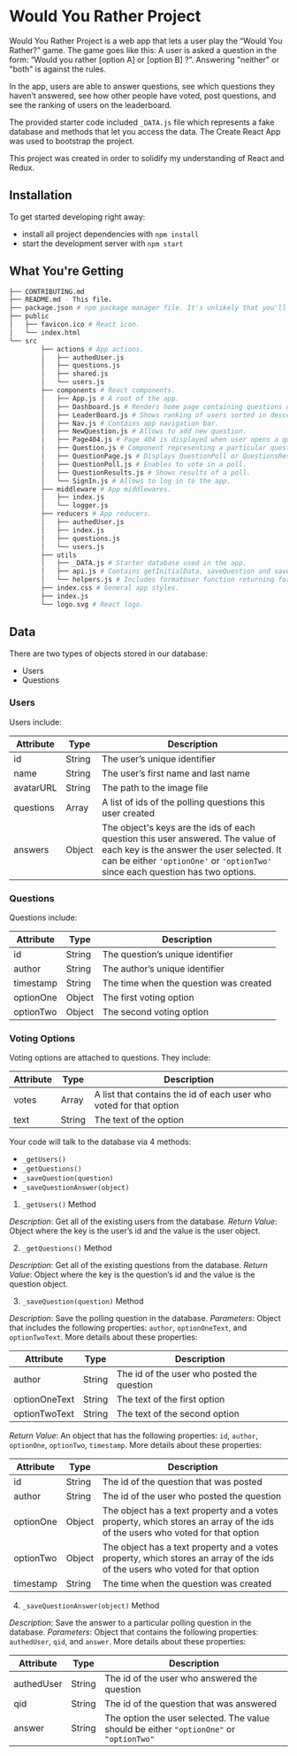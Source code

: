 # Would You Rather Project

Would You Rather Project is a web app that lets a user play the “Would You Rather?” game. The game goes like this: A user is asked a question in the form: “Would you rather [option A] or [option B] ?”. Answering "neither" or "both" is against the rules.

In the app, users are able to answer questions, see which questions they haven’t answered, see how other people have voted, post questions, and see the ranking of users on the leaderboard.

The provided starter code included `_DATA.js` file which represents a fake database and methods that let you access the data. The Create React App was used to bootstrap the project.

This project was created in order to solidify my understanding of React and Redux.

## Installation

To get started developing right away:

* install all project dependencies with `npm install`
* start the development server with `npm start`

## What You're Getting
```bash
├── CONTRIBUTING.md
├── README.md - This file.
├── package.json # npm package manager file. It's unlikely that you'll need to modify this.
├── public
│   ├── favicon.ico # React icon.
│   └── index.html
└── src
		├── actions # App actions.
		│  	├── authedUser.js
		│   ├── questions.js
		│   ├── shared.js
		│   └── users.js
		├── components # React components.
		│  	├── App.js # A root of the app.
		│  	├── Dashboard.js # Renders home page containing questions divided in unanswered and answered categories.
		│  	├── LeaderBoard.js # Shows ranking of users sorted in descending order based on the sum of answered and created questions.
		│  	├── Nav.js # Contains app navigation bar.
		│  	├── NewQuestion.js # Allows to add new question.
		│  	├── Page404.js # Page 404 is displayed when user opens a question with id that does not exist.
		│  	├── Question.js # Component representing a particular question visible in Dashboard component.
		│   ├── QuestionPage.js # Displays QuestionPoll or QuestionsResults components depending on whether a user answered a question.
		│   ├── QuestionPoll.js # Enables to vote in a poll.
		│   ├── QuestionResults.js # Shows results of a poll.
		│   └── SignIn.js # Allows to log in to the app.
		├── middleware # App middlewares.
		│   ├── index.js
		│   └── logger.js
		├── reducers # App reducers.
		│  	├── authedUser.js
		│   ├── index.js
		│   ├── questions.js
		│   └── users.js
		├── utils
		│  	├── _DATA.js # Starter database used in the app.
		│   ├── api.js # Contains getInitialData, saveQuestion and saveQuestionAnswer functions.
		│   └── helpers.js # Includes formatUser function returning formatted user object.
		├── index.css # General app styles.
		├── index.js
		└── logo.svg # React logo.

```

## Data

There are two types of objects stored in our database:

* Users
* Questions

### Users

Users include:

| Attribute    | Type             | Description           |
|-----------------|------------------|-------------------         |
| id                 | String           | The user’s unique identifier |
| name          | String           | The user’s first name  and last name     |
| avatarURL  | String           | The path to the image file |
| questions | Array | A list of ids of the polling questions this user created|
| answers      | Object         |  The object's keys are the ids of each question this user answered. The value of each key is the answer the user selected. It can be either `'optionOne'` or `'optionTwo'` since each question has two options.

### Questions

Questions include:

| Attribute | Type | Description |
|-----------------|------------------|-------------------|
| id                  | String | The question’s unique identifier |
| author        | String | The author’s unique identifier |
| timestamp | String | The time when the question was created|
| optionOne | Object | The first voting option|
| optionTwo | Object | The second voting option|

### Voting Options

Voting options are attached to questions. They include:

| Attribute | Type | Description |
|-----------------|------------------|-------------------|
| votes             | Array | A list that contains the id of each user who voted for that option|
| text                | String | The text of the option |

Your code will talk to the database via 4 methods:

* `_getUsers()`
* `_getQuestions()`
* `_saveQuestion(question)`
* `_saveQuestionAnswer(object)`

1) `_getUsers()` Method

*Description*: Get all of the existing users from the database.
*Return Value*: Object where the key is the user’s id and the value is the user object.

2) `_getQuestions()` Method

*Description*: Get all of the existing questions from the database.
*Return Value*: Object where the key is the question’s id and the value is the question object.

3) `_saveQuestion(question)` Method

*Description*: Save the polling question in the database.
*Parameters*:  Object that includes the following properties: `author`, `optionOneText`, and `optionTwoText`. More details about these properties:

| Attribute | Type | Description |
|-----------------|------------------|-------------------|
| author | String | The id of the user who posted the question|
| optionOneText| String | The text of the first option |
| optionTwoText | String | The text of the second option |

*Return Value*:  An object that has the following properties: `id`, `author`, `optionOne`, `optionTwo`, `timestamp`. More details about these properties:

| Attribute | Type | Description |
|-----------------|------------------|-------------------|
| id | String | The id of the question that was posted|
| author | String | The id of the user who posted the question|
| optionOne | Object | The object has a text property and a votes property, which stores an array of the ids of the users who voted for that option|
| optionTwo | Object | The object has a text property and a votes property, which stores an array of the ids of the users who voted for that option|
|timestamp|String | The time when the question was created|

4) `_saveQuestionAnswer(object)` Method

*Description*: Save the answer to a particular polling question in the database.
*Parameters*: Object that contains the following properties: `authedUser`, `qid`, and `answer`. More details about these properties:

| Attribute | Type | Description |
|-----------------|------------------|-------------------|
| authedUser | String | The id of the user who answered the question|
| qid | String | The id of the question that was answered|
| answer | String | The option the user selected. The value should be either `"optionOne"` or `"optionTwo"`|